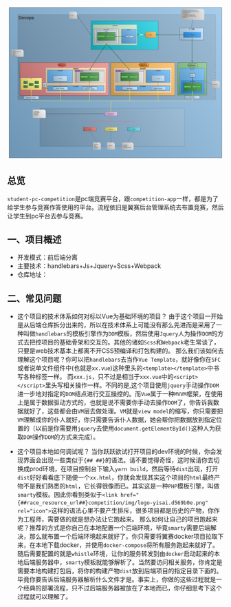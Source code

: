 ![img](../../../pic/Web开发流程图.png)
## 总览
`student-pc-competition`是pc端竞赛平台，跟`competition-app`一样，都是为了给学生参与竞赛作答使用的平台。流程依旧是翼赛后台管理系统去布置竞赛，然后让学生到pc平台去参与竞赛。
## 一、项目概述

- 开发模式：前后端分离
- 主要技术：handlebars+Js+Jquery+Scss+Webpack
- 仓库地址：


## 二、常见问题

- 这个项目的技术体系如何对标以Vue为基础环境的项目？
  由于这个项目一开始是从后端仓库拆分出来的，所以在技术体系上可能没有那么先进而是采用了一种叫做`handlebars`的模板引擎作为`DOM`模板，然后使用`Jquery`人为操作`DOM`的方式去把控项目的基础骨架和交互的。其他的诸如`Scss`和`Webpack`老生常谈了，只要是web技术基本上都离不开CSS预编译和打包构建的。
  那么我们该如何去理解这个项目呢？你可以把`handlebars`去当作`Vue Template`，就好像你在`SFC`或者说单文件组件中(也就是`xx.vue`)这种里头的`<template></template>`中书写各种标签一样。
  而`xxx.js`，只不过是相当于`xxx.vue`中的`<script></script>`里头写相关操作一样。不同的是,这个项目使用`jquery`手动操作`DOM`进一步地对指定的`DOM`结点进行交互操控的。而`Vue`属于一种`MVVM`框架，在使用上是属于数据驱动方式的，也就是说不需要你手动去操作`DOM`了，你告诉我数据就好了，这些都会由`VM`层去做处理。`VM`就是`view model`的缩写，你只需要把`VM`理解成你的仆人就好，你只需要告诉仆人数据，她会帮你把数据放到指定位置的（以前是你需要用`jquery`去使用`document.getElementById()`这种人为获取`DOM`操作`DOM`的方式来完成）。

- 这个项目本地如何调试呢？
  当你跃跃欲试打开项目的dev环境的时候，你会发现界面会出现一些类似于`{## ##}`的语法。请不要觉得奇怪，这时候请你去切换成prod环境，在项目控制台下输入`yarn build`，然后等待`dist`出现，打开`dist`好好看看底下随便一个`xx.html`，你就会发现其实这个项目的`html`最终产物不是我们熟悉的`html`，它长得很像而已。其实这是一种`PHP`模板引擎，叫做`smarty`模板。因此你看到类似于`<link href="{##race_resource_url##}competition/img/logo-yisai.d569b0e.png" rel="icon">`这样的语法心里不要产生排斥，很多项目都是历史的产物，你作为工程师，需要做的就是想办法让它跑起来。
  那么如何让自己的项目跑起来呢？推荐的方式是你自己在本地配置一个后端环境，毕竟`smarty`需要后端解决，那么就布置一个后端环境起来就好了。你只需要将翼赛docker项目拉取下来，在本地下载docker，并使用`docker-compose`将所有服务跑起来就好了。随后需要配置的就是`whistle`环境，让你的服务转发到由`docker`启动起来的本地后端服务器中，`smarty`模板就能够解析了。当然要访问相关服务，你肯定是需要本地构建打包后，将你的构建产物`dist`放到后端项目的指定目录下面的。毕竟你要告诉后端服务器解析什么文件才是。事实上，你做的这些过程就是一个经典的部署流程，只不过后端服务器被放在了本地而已，你仔细思考下这个过程就可以理解了。